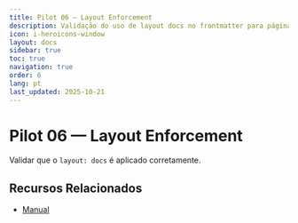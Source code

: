 ```yaml
---
title: Pilot 06 — Layout Enforcement
description: Validação do uso de layout docs no frontmatter para páginas de documentação
icon: i-heroicons-window
layout: docs
sidebar: true
toc: true
navigation: true
order: 6
lang: pt
last_updated: 2025-10-21
---
```

# Pilot 06 — Layout Enforcement

Validar que o `layout: docs` é aplicado corretamente.

## Recursos Relacionados
- [Manual](../../manual)